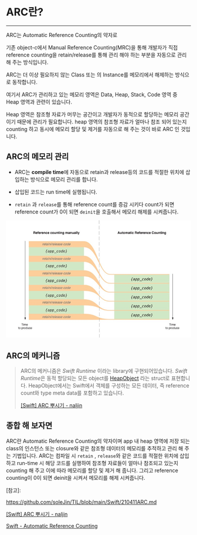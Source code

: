 # ARC란?

---

ARC는 Automatic Reference Counting의 약자로 

기존 object-c에서 Manual Reference Counting(MRC)을 통해 개발자가 직접 reference counting을 retain/release를 통해 관리 해야 하는 부분을 자동으로 관리 해 주는 방식입니다.

ARC는 더 이상 필요하지 않는 Class 또는 의 Instance를 메모리에서 해제하는 방식으로 동작합니다.

여기서 ARC가 관리하고 있는 메모리 영역은 Data, Heap, Stack, Code 영역 중 Heap 영역과 관련이 있습니다.

Heap 영역은 참조형 자료가 머무는 공간이고 개발자가 동적으로 할당하는 메모리 공간이기 때문에 관리가 필요합니다. heap 영역의 참조형 자료가 얼마나 참조 되어 있는지 counting 하고 동시에 메모리 할당 및 제거를 자동으로 해 주는 것이 바로 ARC 인 것입니다.

## ARC의 메모리 관리

- ARC는 **compile time**에 자동으로 retain과 release등의 코드를 적절한 위치에 삽입하는 방식으로 메모리 관리를 합니다.

- 삽입된 코드는 run time에 실행됩니다.
- `retain` 과 `release`를 통해 reference count를 증감 시키다 count가 되면 reference count가 0이 되면 `deinit`을 호출해서 메모리 해제를 시켜줍니다.

![img](https://raw.githubusercontent.com/inwoodev/uploadedImages/uploadedFiles/20210625182218.jpg)



## ARC의 메커니즘

> ARC의 메커니즘은 *Swift Runtime* 이라는 library에 구현되어있습니다. *Swift Runtime*은 동적 할당되는 모든 object를 [HeapObject](https://github.com/apple/swift/blob/4fd0671e542299d7805e41cf9426640ab3b399af/stdlib/public/SwiftShims/HeapObject.h) 라는 struct로 표현합니다. HeapObject에서는 Swift에서 객체를 구성하는 모든 데이터, 즉 reference count와 type meta data를 포함하고 있습니다.
>
> [[Swift] ARC 뿌시기 - naljin](https://sujinnaljin.medium.com/ios-arc-뿌시기-9b3e5dc23814)



## 종합 해 보자면

ARC란 Automatic Reference Counting의 약자이며 app 내 heap 영역에 저장 되는 class의 인스턴스 또는 closure와 같은 참조형 데이터의 메모리를 추적하고 관리 해 주는 기법입니다. ARC는 컴파일 시 `retain` , `release`와 같은 코드를 적절한 위치에 삽입하고 run-time 시 해당 코드를 실행하여 참조형 자료들이 얼마나 참조되고 있는지 counting  해 주고 이에 따라 메모리를 할당 및 제거 해 줍니다. 그리고 reference counting이 0이 되면 deinit을 시켜서 메모리를 해제 시켜줍니다.



[참고]:

https://github.com/soleJin/TIL/blob/main/Swift/210411ARC.md

[[Swift] ARC 뿌시기 - naljin](https://sujinnaljin.medium.com/ios-arc-뿌시기-9b3e5dc23814)

[Swift - Automatic Reference Counting](https://docs.swift.org/swift-book/LanguageGuide/AutomaticReferenceCounting.html)